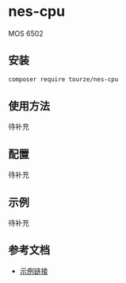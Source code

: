 # nes-cpu

MOS 6502

## 安装

```bash
composer require tourze/nes-cpu
```

## 使用方法

待补充

## 配置

待补充

## 示例

待补充

## 参考文档

- [示例链接](https://example.com)
